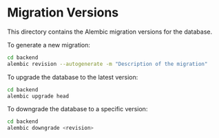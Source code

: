 # Migration Versions

This directory contains the Alembic migration versions for the database.

To generate a new migration:

```bash
cd backend
alembic revision --autogenerate -m "Description of the migration"
```

To upgrade the database to the latest version:

```bash
cd backend
alembic upgrade head
```

To downgrade the database to a specific version:

```bash
cd backend
alembic downgrade <revision>
``` 